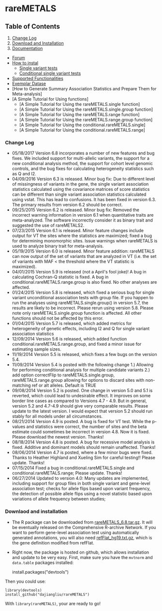 # rareMETALS

## **Table of Contents**

1. [Change Log](#change-log)
2. [Download and Installation](#download-and-installation)
3. [Documentation](#Installing-the-rareGWAMA-R-package)
- [Forum]()
- [How to instal](#quick-tutorial)
    - [Single variant tests](#Single-variant-tests)
    - [Conditional single variant tests](#conditional-single-variant-tests)  
- [Supported Functionalities]()  
- [Exemplar Datase]()
- [How to Generate Summary Association Statistics and Prepare Them for Meta-analysis]  
- [A Simple Tutorial for Using functions]  
  - [A Simple Tutorial for Using the rareMETALS.single function]  
  - [A Simple Tutorial for Using the rareMETALS.single.group function]  
  - [A Simple Tutorial for Using the rareMETALS.range function]  
  - [A Simple Tutorial for Using the rareMETALS.range.group function]  
  - [A Simple Tutorial for Using the conditional.rareMETALS.single]  
  - [A Simple Tutorial for Using the conditional.rareMETALS.range]  


### Change Log <a name="change-log"></a>
- 05/18/2017 Version 6.8 incorporates a number of new features and bug fixes. We included support for multi-allelic variants, the support for a new conditional analysis method, the support for cohort level genomic controls, and the bug fixes for calculating heterogeneity statistics such as Q and I2.
- 04/09/2016 Version 6.3 is released. Minor bug fix: Due to different level of missingness of variants in the gene, the single variant association statistics calculated using the covariance matrices of score statistics can be different than single variant association statistics calculated using vstat. This has lead to confusions. It has been fixed in version 6.3. The primary results from version 6.2 should be correct.
- 09/25/2015 Version 6.2 is released. Minor bug fix: Removed the incorrect warning information in version 6.1 when quantitative traits are meta-analyzed. The software incorrectly consider it as binary trait and suggested the use of rareMETALS2.
- 07/23/2015 Version 6.1 is released. Minor feature changes include output for VT the sites where the statistics are maximized; fixed a bug for determining monomorphic sites. Issue warnings when rareMETALS is used to analyze binary trait for meta-analysis.
- 05/19/2015 Version 6.0 is released. Minor feature addition: rareMETALS can now output of the set of variants that are analyzed in VT (i.e. the set of variants with MAF < the threshold where the VT statistic is maximized).
- 04/01/2015 Version 5.9 is released (not a April's fool joke)! A bug in calculating Cochran-Q statistic is fixed. A bug in conditional.rareMETALS.range.group is also fixed. No other analyses are affected.
- 01/24/2015 Version 5.8 is released, which fixed a serious bug for single variant unconditional association tests with group file. If you happen to run the analyses using rareMETALS.single.group() in version 5.7, the results are likely to be incorrect. Please rerun using version 5.8. Please note only rareMETALS.single.group function is affected. All other functions should not be affected by this error.
- 01/04/2015 Version 5.7 is released, which added metrics for heterogeneity of genetic effects, including I2 and Q for single variant association statistics
- 12/09/2014 Version 5.6 is released, which added function conditional.rareMETALS.range.group, and fixed a minor issue for estimating sample sizes.
- 11/19/2014 Version 5.5 is released, which fixes a few bugs on the version 5.4.
- 11/09/2014 Version 5.4 is posted with the following change 1.) Allowing for performing conditional analysis for multiple candidate variants 2.) add option correctFlip to rareMETALS.single.group, rareMETALS.range.group allowing for options to discard sites with non-matching ref or alt alleles. Default is TRUE
- 09/08/2014 Version 5.2 is posted. One change in version 5.0 and 5.1 is reverted, which could lead to undesirable effect. It improves on some border line cases as compared to Versions 4.7 - 4.9. But in general, version 5.2 and 4.7-4.9 should give very comparable results. Please update to the latest version. I would expect that version 5.2 should run stably for all models under all circumstances.
- 08/21/2014 Version 4.9 is posted. A bug is fixed for VT test. While the p-values and statistics were correct, the number of sites and the beta estimate could sometimes be incorrect in version 4.8. Now it is fixed. Please download the newest version. Thanks!
- 08/18/2014 Version 4.8 is posted. A bug for recessive model analysis is fixed. Additive and dominant models should remain unaffected. Thanks!
- 08/06/2014 Version 4.7 is posted, where a few minor bugs were fixed. Thanks to Heather Highland and Xueling Sim for careful testing!! Please update. Thanks!
- 07/15/2014 Fixed a bug in conditional.rareMETALS.single and conditional.rareMETALS.range; Please update. Thanks!
- 06/27/2014 Updated to version 4.0: Many updates are implemented, including support for group files in both single variant and gene-level association test; checks for allele flips based upon variant frequency, the detection of possible allele flips using a novel statistic based upon variations of allele frequency between studies;

### Downlaod and installation <a name="download-and-installation"></a>
- The R package can be downloaded from [rareMETALS_6.8.tar.gz](https://genome.sph.umich.edu/w/images/b/b2/RareMETALS_6.8.tar.gz). It will be eventually released on the Comprehensive R-archive Network. If you want to perform gene-level association test using automatically generated annotations, you will also need [refFlat_hg19.txt.gz](https://genome.sph.umich.edu/w/images/0/04/RefFlat_hg19.txt.gz), which is the gene definition modified from refFlat.
- Right now, the package is hosted on github, which allows installation and update to be very easy. 
First, make sure you have the `mvtnorm` and `data.table` packages installed:

    install.packages("devtools")

Then you could use:

    library(devtools)   
    install_github("dajiangliu/rareMETALS")

With `library(rareMETALS)`, your are ready to go!
